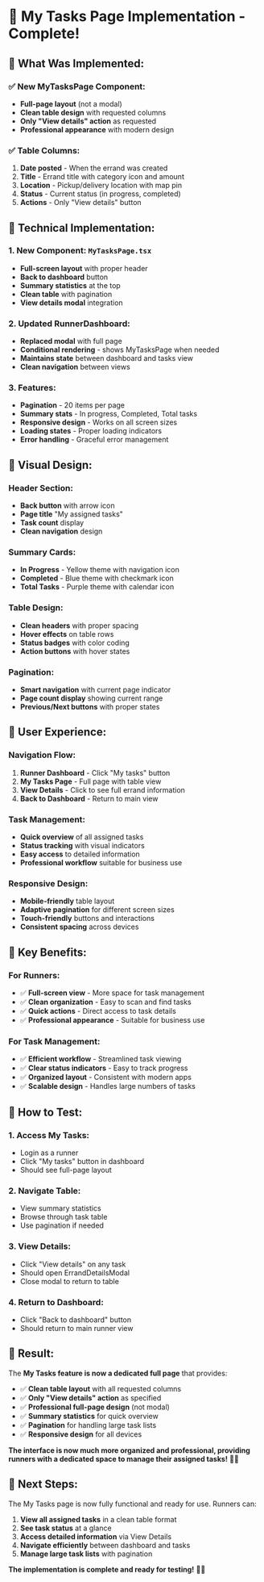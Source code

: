 # 🚀 My Tasks Page Implementation - Complete!

## 🎯 **What Was Implemented:**

### **✅ New MyTasksPage Component:**
- **Full-page layout** (not a modal)
- **Clean table design** with requested columns
- **Only "View details" action** as requested
- **Professional appearance** with modern design

### **✅ Table Columns:**
1. **Date posted** - When the errand was created
2. **Title** - Errand title with category icon and amount
3. **Location** - Pickup/delivery location with map pin
4. **Status** - Current status (in progress, completed)
5. **Actions** - Only "View details" button

## 🔧 **Technical Implementation:**

### **1. New Component: `MyTasksPage.tsx`**
- **Full-screen layout** with proper header
- **Back to dashboard** button
- **Summary statistics** at the top
- **Clean table** with pagination
- **View details modal** integration

### **2. Updated RunnerDashboard:**
- **Replaced modal** with full page
- **Conditional rendering** - shows MyTasksPage when needed
- **Maintains state** between dashboard and tasks view
- **Clean navigation** between views

### **3. Features:**
- **Pagination** - 20 items per page
- **Summary stats** - In progress, Completed, Total tasks
- **Responsive design** - Works on all screen sizes
- **Loading states** - Proper loading indicators
- **Error handling** - Graceful error management

## 🎨 **Visual Design:**

### **Header Section:**
- **Back button** with arrow icon
- **Page title** "My assigned tasks"
- **Task count** display
- **Clean navigation** design

### **Summary Cards:**
- **In Progress** - Yellow theme with navigation icon
- **Completed** - Blue theme with checkmark icon
- **Total Tasks** - Purple theme with calendar icon

### **Table Design:**
- **Clean headers** with proper spacing
- **Hover effects** on table rows
- **Status badges** with color coding
- **Action buttons** with hover states

### **Pagination:**
- **Smart navigation** with current page indicator
- **Page count display** showing current range
- **Previous/Next buttons** with proper states

## 📱 **User Experience:**

### **Navigation Flow:**
1. **Runner Dashboard** - Click "My tasks" button
2. **My Tasks Page** - Full page with table view
3. **View Details** - Click to see full errand information
4. **Back to Dashboard** - Return to main view

### **Task Management:**
- **Quick overview** of all assigned tasks
- **Status tracking** with visual indicators
- **Easy access** to detailed information
- **Professional workflow** suitable for business use

### **Responsive Design:**
- **Mobile-friendly** table layout
- **Adaptive pagination** for different screen sizes
- **Touch-friendly** buttons and interactions
- **Consistent spacing** across devices

## 🚀 **Key Benefits:**

### **For Runners:**
- ✅ **Full-screen view** - More space for task management
- ✅ **Clean organization** - Easy to scan and find tasks
- ✅ **Quick actions** - Direct access to task details
- ✅ **Professional appearance** - Suitable for business use

### **For Task Management:**
- ✅ **Efficient workflow** - Streamlined task viewing
- ✅ **Clear status indicators** - Easy to track progress
- ✅ **Organized layout** - Consistent with modern apps
- ✅ **Scalable design** - Handles large numbers of tasks

## 🧪 **How to Test:**

### **1. Access My Tasks:**
- Login as a runner
- Click "My tasks" button in dashboard
- Should see full-page layout

### **2. Navigate Table:**
- View summary statistics
- Browse through task table
- Use pagination if needed

### **3. View Details:**
- Click "View details" on any task
- Should open ErrandDetailsModal
- Close modal to return to table

### **4. Return to Dashboard:**
- Click "Back to dashboard" button
- Should return to main runner view

## 🎉 **Result:**

The **My Tasks feature is now a dedicated full page** that provides:

- ✅ **Clean table layout** with all requested columns
- ✅ **Only "View details" action** as specified
- ✅ **Professional full-page design** (not modal)
- ✅ **Summary statistics** for quick overview
- ✅ **Pagination** for handling large task lists
- ✅ **Responsive design** for all devices

**The interface is now much more organized and professional, providing runners with a dedicated space to manage their assigned tasks!** 🚀✨

## 🔄 **Next Steps:**

The My Tasks page is now fully functional and ready for use. Runners can:

1. **View all assigned tasks** in a clean table format
2. **See task status** at a glance
3. **Access detailed information** via View Details
4. **Navigate efficiently** between dashboard and tasks
5. **Manage large task lists** with pagination

**The implementation is complete and ready for testing!** 📱💪
